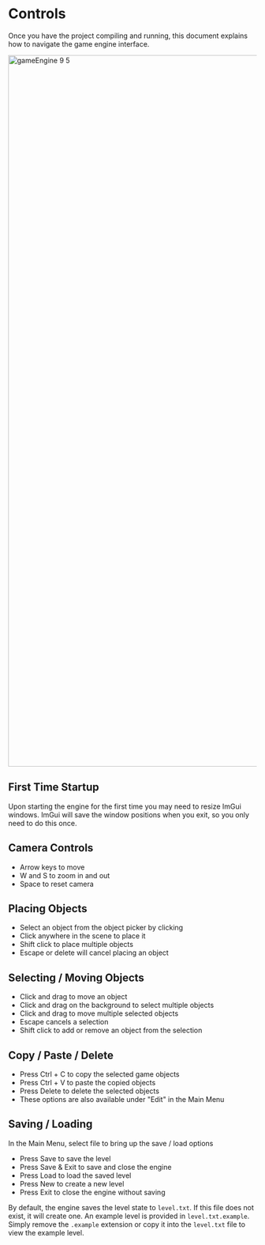 # Controls
Once you have the project compiling and running, this document
explains how to navigate the game engine interface.

<img width="1440" alt="gameEngine 9 5" src="https://user-images.githubusercontent.com/80932655/180059736-60cfca5b-a738-4bdd-b869-17895e515a59.png">

## First Time Startup
Upon starting the engine for the first time you may need to resize
ImGui windows. ImGui will save the window positions when you exit, so
you only need to do this once.

## Camera Controls
- Arrow keys to move
- W and S to zoom in and out
- Space to reset camera

## Placing Objects
- Select an object from the object picker by clicking
- Click anywhere in the scene to place it
- Shift click to place multiple objects
- Escape or delete will cancel placing an object

## Selecting / Moving Objects
- Click and drag to move an object
- Click and drag on the background to select multiple objects
- Click and drag to move multiple selected objects
- Escape cancels a selection
- Shift click to add or remove an object from the selection

## Copy / Paste / Delete
- Press Ctrl + C to copy the selected game objects
- Press Ctrl + V to paste the copied objects
- Press Delete to delete the selected objects
- These options are also available under "Edit" in the Main Menu

## Saving / Loading
In the Main Menu, select file to bring up the save / load options
- Press Save to save the level
- Press Save & Exit to save and close the engine
- Press Load to load the saved level
- Press New to create a new level
- Press Exit to close the engine without saving

By default, the engine saves the level state to `level.txt`.
If this file does not exist, it will create one.
An example level is provided in `level.txt.example`.
Simply remove the `.example` extension or copy it
into the `level.txt` file to view the example level.